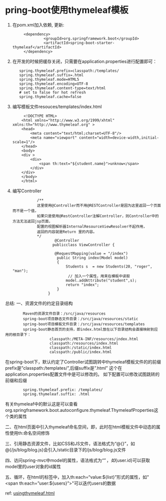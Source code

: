 # pring-boot使用thymeleaf模板

1. 在pom.xml加入依赖, 更新:

            <dependency>  
                     <groupId>org.springframework.boot</groupId>  
                     <artifactId>spring-boot-starter-thymeleaf</artifactId>  
            </dependency>
      
2. 在开发的时候把缓存关闭，只需要在application.properties进行配置即可：

          spring.thymeleaf.prefix=classpath:/templates/  
          spring.thymeleaf.suffix=.html  
          spring.thymeleaf.mode=HTML5  
          spring.thymeleaf.encoding=UTF-8  
          spring.thymeleaf.content-type=text/html  
          # set to false for hot refresh  
          spring.thymeleaf.cache=false  
    
 3. 编写模板文件resouces/templates/index.html
 
             <!DOCTYPE HTML>
            <html xmlns="http://www.w3.org/1999/xhtml" xmlns:th="http://www.thymeleaf.org" >
            <head>
                <meta content="text/html;charset=UTF-8"/>
                <meta name="viewport" content="width=device-width,initial-scale=1"/>
            </head>
            <body>
            <div >
                <div>
                    <span th:text="${student.name}">unknow</span>
                </div>
            </div>
            </body>
            </html>
   
 4. 编写Controller
 
 
                   /**
                   这里使用@Controller而不用@RESTController是因为这里返回一个页面而不是一个值，
                   如果只是使用@RestController注解Controller，则Controller中的方法无法返回jsp页面，
                   配置的视图解析器InternalResourceViewResolver不起作用，
                   返回的内容就是Return 里的内容。
                   */
                           @Controller  
                          publicclass ViewController {  

                           @RequestMapping(value = "/index")
                            public String index(Model model)
                            {
                                Students s  = new Students(20, "roger", "man");
                                 // 加入一个属性，用来在模板中读取
                                model.addAttribute("student",s);
                                return "index";
                            }
                        }  

总结:
一、资源文件的约定目录结构 

            Maven的资源文件目录：/src/java/resources 
            spring-boot项目静态文件目录：/src/java/resources/static 
            spring-boot项目模板文件目录：/src/java/resources/templates 
            spring-boot静态首页的支持，即index.html放在以下目录结构会直接映射到应用的根目录下：
                        classpath:/META-INF/resources/index.html    
                        classpath:/resources/index.html    
                        classpath:/static/index.html    
                        calsspath:/public/index.html   

在spring-boot下，默认约定了Controller试图跳转中thymeleaf模板文件的的前缀prefix是”classpath:/templates/”,后缀suffix是”.html” 
这个在application.properties配置文件中是可以修改的。 如下配置可以修改试图跳转的前缀和后缀

            spring.thymeleaf.prefix: /templates/    
            spring.thymeleaf.suffix: .html    
 
有关thymeleaf中的默认这是可以查看org.springframework.boot.autoconfigure.thymeleaf.ThymeleafProperties这个类的属性 

二、在html页面中引入thymeleaf命名空间，即<html xmlns:th=http://www.thymeleaf.org></html>，此时在html模板文件中动态的属性使用th:命名空间修饰 

三、引用静态资源文件，比如CSS和JS文件，语法格式为“@{}”，如@{/js/blog/blog.js}会引入/static目录下的/js/blog/blog.js文件 

四、访问spring-mvc中model的属性，语法格式为“${}”，如${user.id}可以获取model里的user对象的id属性 

五、循环，在html的标签中，加入th:each=“value:${list}”形式的属性，如"<span th:each=”user:${users}”></span>"可以迭代users的数据 


ref: [usingthymeleaf.html](https://www.thymeleaf.org/doc/tutorials/2.1/usingthymeleaf.html#what-is-thymeleaf)

